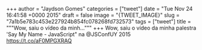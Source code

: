 
+++
author = "Jaydson Gomes"
categories = ["tweet"]
date = "Tue Nov 24 16:41:58 +0000 2015"
draft = false
image = "{TWEET_IMAGE}"
slug = "7a1b5e783c453e227924b854fc078268fd732573"
tags = ["tweet"]
title = """Wow, saiu o vídeo da minh..."""
+++
Wow, saiu o vídeo da minha palestra 'Say My Name - JavaScript" na @JSConfUY 2015 https://t.co/aF0MPGXRAQ

